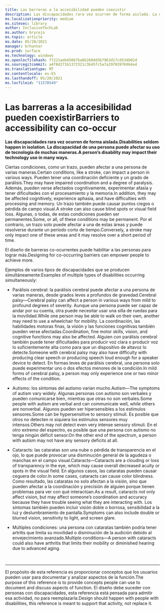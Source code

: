 ```yaml
---
title: Las barreras a la accesibilidad pueden coexistir
description: Las discapacidades rara vez ocurren de forma aislada. La discapacidad de una persona puede afectar su uso de tecnología de muchas maneras
ms.localizationpriority: medium
ms.sitesec: library
author: InclusiveTechLab
ms.author: brycejo
ms.topic: article
ms.date: 05/20/2021
manager: krhunter
ms.prod: surface
ms.technology: windows
ms.openlocfilehash: f7221aeb45067ba8b260dd5b7963d17cd534b02d
ms.sourcegitcommit: a4f8d271b1372321c3b45fc5a7a29703976964a4
ms.translationtype: MT
ms.contentlocale: es-ES
ms.lasthandoff: 05/20/2021
ms.locfileid: "11578549"
---
```

# <a name="barriers-to-accessibility-can-co-occur"></a><span data-ttu-id="f4d7b-104">Las barreras a la accesibilidad pueden coexistir</span><span class="sxs-lookup"><span data-stu-id="f4d7b-104">Barriers to accessibility can co-occur</span></span>

**<span data-ttu-id="f4d7b-105">Las discapacidades rara vez ocurren de forma aislada.</span><span class="sxs-lookup"><span data-stu-id="f4d7b-105">Disabilities seldom happen in isolation.</span></span> <span data-ttu-id="f4d7b-106">La discapacidad de una persona puede afectar su uso de tecnología de muchas maneras.</span><span class="sxs-lookup"><span data-stu-id="f4d7b-106">A person’s disability may impact their technology use in many ways.</span></span>**

<span data-ttu-id="f4d7b-107">Ciertas condiciones, como un trazo, pueden afectar a una persona de varias maneras.</span><span class="sxs-lookup"><span data-stu-id="f4d7b-107">Certain conditions, like a stroke, can impact a person in various ways.</span></span> <span data-ttu-id="f4d7b-108">Pueden tener una coordinación deficiente y un grado de parálisis.</span><span class="sxs-lookup"><span data-stu-id="f4d7b-108">They may have impaired coordination and a degree of paralysis.</span></span> <span data-ttu-id="f4d7b-109">Además, pueden verse afectados cognitivamente, experimentar afasia y tener dificultades con el procesamiento y la memoria.</span><span class="sxs-lookup"><span data-stu-id="f4d7b-109">In addition, they may be affected cognitively, experience aphasia, and have difficulties with processing and memory.</span></span> <span data-ttu-id="f4d7b-110">Un trazo también puede causar puntos ciegos o pérdida de campo visual.</span><span class="sxs-lookup"><span data-stu-id="f4d7b-110">A stroke can also cause blind spots or visual field loss.</span></span> <span data-ttu-id="f4d7b-111">Algunas, o todas, de estas condiciones pueden ser permanentes.</span><span class="sxs-lookup"><span data-stu-id="f4d7b-111">Some, or all, of these conditions may be permanent.</span></span> <span data-ttu-id="f4d7b-112">Por el contrario, un trazo solo puede afectar a una de estas áreas y puede resolverse durante un período corto de tiempo.</span><span class="sxs-lookup"><span data-stu-id="f4d7b-112">Conversely, a stroke may only impact one of these areas and it may resolve over a short period of time.</span></span>

<span data-ttu-id="f4d7b-113">El diseño de barreras co-ocurrentes puede habilitar a las personas para lograr más.</span><span class="sxs-lookup"><span data-stu-id="f4d7b-113">Designing for co-occurring barriers can empower people to achieve more.</span></span>

<span data-ttu-id="f4d7b-114">Ejemplos de varios tipos de discapacidades que se producen simultáneamente:</span><span class="sxs-lookup"><span data-stu-id="f4d7b-114">Examples of multiple types of disabilities occurring simultaneously:</span></span> 

* <span data-ttu-id="f4d7b-115">Parálisis cerebral: la parálisis cerebral puede afectar a una persona de varias maneras, desde grados leves a profundos de gravedad.</span><span class="sxs-lookup"><span data-stu-id="f4d7b-115">Cerebral palsy—Cerebral palsy can affect a person in various ways from mild to profound degrees of severity.</span></span> <span data-ttu-id="f4d7b-116">Aunque una persona puede ser capaz de andar por su cuenta, otra puede necesitar usar una silla de ruedas para la movilidad.</span><span class="sxs-lookup"><span data-stu-id="f4d7b-116">While one person may be able to walk on their own, another may need to use a wheelchair for mobility.</span></span> <span data-ttu-id="f4d7b-117">La coordinación, las habilidades motoras finas, la visión y las funciones cognitivas también pueden verse afectadas.</span><span class="sxs-lookup"><span data-stu-id="f4d7b-117">Coordination, fine motor skills, vision, and cognitive functions may also be affected.</span></span> <span data-ttu-id="f4d7b-118">Alguien con parálisis cerebral también puede tener dificultades para producir voz clara o producir voz lo suficientemente alta como para que un dispositivo de altavoz lo detecte.</span><span class="sxs-lookup"><span data-stu-id="f4d7b-118">Someone with cerebral palsy may also have difficulty with producing clear speech or producing speech loud enough for a speaker device to detect.</span></span> <span data-ttu-id="f4d7b-119">En formas leves de parálisis cerebral, una persona solo puede experimentar uno o dos efectos menores de la condición.</span><span class="sxs-lookup"><span data-stu-id="f4d7b-119">In mild forms of cerebral palsy, a person may only experience one or two minor effects of the condition.</span></span>

* <span data-ttu-id="f4d7b-120">Autismo: los síntomas del autismo varían mucho.</span><span class="sxs-lookup"><span data-stu-id="f4d7b-120">Autism—The symptoms of autism vary widely.</span></span> <span data-ttu-id="f4d7b-121">Algunas personas con autismo son verbales y pueden comunicarse bien, mientras que otras no son verbales.</span><span class="sxs-lookup"><span data-stu-id="f4d7b-121">Some people with autism are verbal and can communicate well, while others are nonverbal.</span></span> <span data-ttu-id="f4d7b-122">Algunos pueden ser hipersensibles a los estímulos sensores.</span><span class="sxs-lookup"><span data-stu-id="f4d7b-122">Some can be hypersensitive to sensory stimuli.</span></span> <span data-ttu-id="f4d7b-123">Es posible que otros no detecten ni siquiera los estímulos sensores muy intensos.</span><span class="sxs-lookup"><span data-stu-id="f4d7b-123">Others may not detect even very intense sensory stimuli.</span></span> <span data-ttu-id="f4d7b-124">En el otro extremo del espectro, es posible que una persona con autismo no tenga ningún déficit sensor.</span><span class="sxs-lookup"><span data-stu-id="f4d7b-124">On the other end of the spectrum, a person with autism may not have any sensory deficits at all.</span></span>

* <span data-ttu-id="f4d7b-125">Cataracts: las cataratas son una nube o pérdida de transparencia en el ojo, lo que puede provocar una disminución general de la agudeza o manchas en el campo visual.</span><span class="sxs-lookup"><span data-stu-id="f4d7b-125">Cataracts—Cataracts are a clouding or loss of transparency in the eye, which may cause overall decreased acuity or spots in the visual field.</span></span> <span data-ttu-id="f4d7b-126">En algunos casos, las cataratas pueden causar ceguera de color.</span><span class="sxs-lookup"><span data-stu-id="f4d7b-126">In some cases, cataracts can cause color blindness.</span></span> <span data-ttu-id="f4d7b-127">Como resultado, las cataratas no solo afectan a la visión, sino que pueden afectar a la coordinación y precisión de alguien porque tienen problemas para ver con qué interactúan.</span><span class="sxs-lookup"><span data-stu-id="f4d7b-127">As a result, cataracts not only affect vision, but may affect someone’s coordination and accuracy because they have trouble seeing what they are interacting with.</span></span> <span data-ttu-id="f4d7b-128">Los síntomas también pueden incluir visión doble o borrosa, sensibilidad a la luz y deslumbramiento de pantalla.</span><span class="sxs-lookup"><span data-stu-id="f4d7b-128">Symptoms can also include double or blurred vision, sensitivity to light, and screen glare.</span></span> 

* <span data-ttu-id="f4d7b-129">Múltiples condiciones: una persona con cataratas también podría tener artritis que limita su movilidad o disminución de la audición debido al envejecimiento avanzado.</span><span class="sxs-lookup"><span data-stu-id="f4d7b-129">Multiple conditions—A person with cataracts could also have arthritis that limits their mobility or diminished hearing due to advanced aging.</span></span>


&nbsp;

[comment]: # (Instrucción Footer)
___
<span data-ttu-id="f4d7b-131">El propósito de esta referencia es proporcionar conceptos que los usuarios pueden usar para documentar y analizar aspectos de la función.</span><span class="sxs-lookup"><span data-stu-id="f4d7b-131">The purpose of this reference is to provide concepts people can use to document and discuss aspects of function.</span></span> <span data-ttu-id="f4d7b-132">El diseño debe suceder con personas con discapacidades, esta referencia está pensada para admitir esa actividad, no para reemplazarla.</span><span class="sxs-lookup"><span data-stu-id="f4d7b-132">Design should happen with people with disabilities, this reference is meant to support that activity, not replace it.</span></span> 
